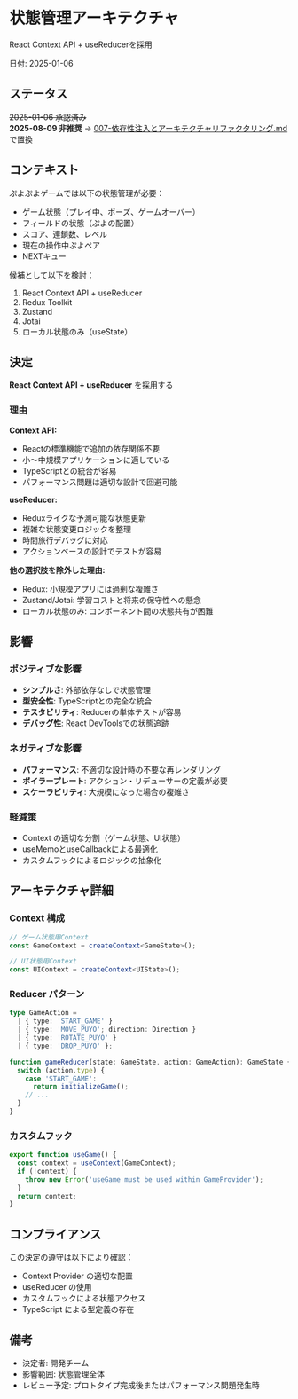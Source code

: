 # 状態管理アーキテクチャ

React Context API + useReducerを採用

日付: 2025-01-06

## ステータス

~~2025-01-06 承認済み~~  
**2025-08-09 非推奨** → [007-依存性注入とアーキテクチャリファクタリング.md](007-依存性注入とアーキテクチャリファクタリング.md) で置換

## コンテキスト

ぷよぷよゲームでは以下の状態管理が必要：

- ゲーム状態（プレイ中、ポーズ、ゲームオーバー）
- フィールドの状態（ぷよの配置）
- スコア、連鎖数、レベル
- 現在の操作中ぷよペア
- NEXTキュー

候補として以下を検討：

1. React Context API + useReducer
2. Redux Toolkit
3. Zustand
4. Jotai
5. ローカル状態のみ（useState）

## 決定

**React Context API + useReducer** を採用する

### 理由

**Context API:**

- Reactの標準機能で追加の依存関係不要
- 小〜中規模アプリケーションに適している
- TypeScriptとの統合が容易
- パフォーマンス問題は適切な設計で回避可能

**useReducer:**

- Reduxライクな予測可能な状態更新
- 複雑な状態変更ロジックを整理
- 時間旅行デバッグに対応
- アクションベースの設計でテストが容易

**他の選択肢を除外した理由:**

- Redux: 小規模アプリには過剰な複雑さ
- Zustand/Jotai: 学習コストと将来の保守性への懸念
- ローカル状態のみ: コンポーネント間の状態共有が困難

## 影響

### ポジティブな影響

- **シンプルさ**: 外部依存なしで状態管理
- **型安全性**: TypeScriptとの完全な統合
- **テスタビリティ**: Reducerの単体テストが容易
- **デバッグ性**: React DevToolsでの状態追跡

### ネガティブな影響

- **パフォーマンス**: 不適切な設計時の不要な再レンダリング
- **ボイラープレート**: アクション・リデューサーの定義が必要
- **スケーラビリティ**: 大規模になった場合の複雑さ

### 軽減策

- Context の適切な分割（ゲーム状態、UI状態）
- useMemoとuseCallbackによる最適化
- カスタムフックによるロジックの抽象化

## アーキテクチャ詳細

### Context 構成

```typescript
// ゲーム状態用Context
const GameContext = createContext<GameState>();

// UI状態用Context  
const UIContext = createContext<UIState>();
```

### Reducer パターン

```typescript
type GameAction = 
  | { type: 'START_GAME' }
  | { type: 'MOVE_PUYO'; direction: Direction }
  | { type: 'ROTATE_PUYO' }
  | { type: 'DROP_PUYO' };

function gameReducer(state: GameState, action: GameAction): GameState {
  switch (action.type) {
    case 'START_GAME':
      return initializeGame();
    // ...
  }
}
```

### カスタムフック

```typescript
export function useGame() {
  const context = useContext(GameContext);
  if (!context) {
    throw new Error('useGame must be used within GameProvider');
  }
  return context;
}
```

## コンプライアンス

この決定の遵守は以下により確認：

- Context Provider の適切な配置
- useReducer の使用
- カスタムフックによる状態アクセス
- TypeScript による型定義の存在

## 備考

- 決定者: 開発チーム
- 影響範囲: 状態管理全体
- レビュー予定: プロトタイプ完成後またはパフォーマンス問題発生時